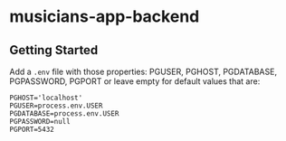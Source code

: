 # musicians-app-backend

## Getting Started

Add a `.env` file with those properties:
PGUSER, PGHOST, PGDATABASE, PGPASSWORD, PGPORT
or leave empty for default values that are:
```
PGHOST='localhost'
PGUSER=process.env.USER
PGDATABASE=process.env.USER
PGPASSWORD=null
PGPORT=5432
```

